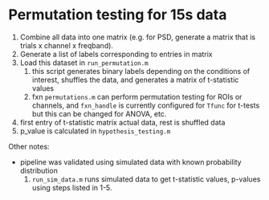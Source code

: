 # Permutation testing for 15s data

1. Combine all data into one matrix (e.g. for PSD, generate a matrix that is trials x channel x freqband). 
2. Generate a list of labels corresponding to entries in matrix
3. Load this dataset in `run_permutation.m`
    1. this script generates binary labels depending on the conditions of interest, shuffles the data, and generates a matrix of t-statistic values 
    2. fxn `permutations.m` can perform permutation testing for ROIs or channels, and `fxn_handle` is currently configured for `Tfunc` for t-tests but this can be changed for ANOVA, etc. 
4. first entry of t-statistic matrix actual data, rest is shuffled data  
5. p_value is calculated in `hypothesis_testing.m`

Other notes: 

- pipeline was validated using simulated data with known probability distribution
    1. `run_sim_data.m` runs simulated data to get t-statistic values, p-values using steps listed in 1-5.